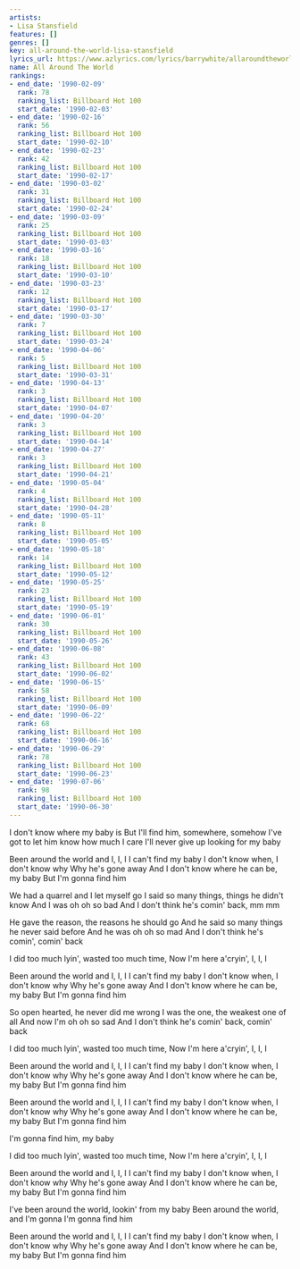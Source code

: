 ```yaml
---
artists:
- Lisa Stansfield
features: []
genres: []
key: all-around-the-world-lisa-stansfield
lyrics_url: https://www.azlyrics.com/lyrics/barrywhite/allaroundtheworld.html
name: All Around The World
rankings:
- end_date: '1990-02-09'
  rank: 78
  ranking_list: Billboard Hot 100
  start_date: '1990-02-03'
- end_date: '1990-02-16'
  rank: 56
  ranking_list: Billboard Hot 100
  start_date: '1990-02-10'
- end_date: '1990-02-23'
  rank: 42
  ranking_list: Billboard Hot 100
  start_date: '1990-02-17'
- end_date: '1990-03-02'
  rank: 31
  ranking_list: Billboard Hot 100
  start_date: '1990-02-24'
- end_date: '1990-03-09'
  rank: 25
  ranking_list: Billboard Hot 100
  start_date: '1990-03-03'
- end_date: '1990-03-16'
  rank: 18
  ranking_list: Billboard Hot 100
  start_date: '1990-03-10'
- end_date: '1990-03-23'
  rank: 12
  ranking_list: Billboard Hot 100
  start_date: '1990-03-17'
- end_date: '1990-03-30'
  rank: 7
  ranking_list: Billboard Hot 100
  start_date: '1990-03-24'
- end_date: '1990-04-06'
  rank: 5
  ranking_list: Billboard Hot 100
  start_date: '1990-03-31'
- end_date: '1990-04-13'
  rank: 3
  ranking_list: Billboard Hot 100
  start_date: '1990-04-07'
- end_date: '1990-04-20'
  rank: 3
  ranking_list: Billboard Hot 100
  start_date: '1990-04-14'
- end_date: '1990-04-27'
  rank: 3
  ranking_list: Billboard Hot 100
  start_date: '1990-04-21'
- end_date: '1990-05-04'
  rank: 4
  ranking_list: Billboard Hot 100
  start_date: '1990-04-28'
- end_date: '1990-05-11'
  rank: 8
  ranking_list: Billboard Hot 100
  start_date: '1990-05-05'
- end_date: '1990-05-18'
  rank: 14
  ranking_list: Billboard Hot 100
  start_date: '1990-05-12'
- end_date: '1990-05-25'
  rank: 23
  ranking_list: Billboard Hot 100
  start_date: '1990-05-19'
- end_date: '1990-06-01'
  rank: 30
  ranking_list: Billboard Hot 100
  start_date: '1990-05-26'
- end_date: '1990-06-08'
  rank: 43
  ranking_list: Billboard Hot 100
  start_date: '1990-06-02'
- end_date: '1990-06-15'
  rank: 58
  ranking_list: Billboard Hot 100
  start_date: '1990-06-09'
- end_date: '1990-06-22'
  rank: 68
  ranking_list: Billboard Hot 100
  start_date: '1990-06-16'
- end_date: '1990-06-29'
  rank: 78
  ranking_list: Billboard Hot 100
  start_date: '1990-06-23'
- end_date: '1990-07-06'
  rank: 98
  ranking_list: Billboard Hot 100
  start_date: '1990-06-30'
---
```


I don't know where my baby is
But I'll find him, somewhere, somehow
I've got to let him know how much I care
I'll never give up looking for my baby

Been around the world and I, I, I
I can't find my baby
I don't know when, I don't know why
Why he's gone away
And I don't know where he can be, my baby
But I'm gonna find him

We had a quarrel and I let myself go
I said so many things, things he didn't know
And I was oh oh so bad
And I don't think he's comin' back, mm mm

He gave the reason, the reasons he should go
And he said so many things he never said before
And he was oh oh so mad
And I don't think he's comin', comin' back

I did too much lyin', wasted too much time,
Now I'm here a'cryin', I, I, I

Been around the world and I, I, I
I can't find my baby
I don't know when, I don't know why
Why he's gone away
And I don't know where he can be, my baby
But I'm gonna find him

So open hearted, he never did me wrong
I was the one, the weakest one of all
And now I'm oh oh so sad
And I don't think he's comin' back, comin' back

I did too much lyin', wasted too much time,
Now I'm here a'cryin', I, I, I

Been around the world and I, I, I
I can't find my baby
I don't know when, I don't know why
Why he's gone away
And I don't know where he can be, my baby
But I'm gonna find him

Been around the world and I, I, I
I can't find my baby
I don't know when, I don't know why
Why he's gone away
And I don't know where he can be, my baby
But I'm gonna find him

I'm gonna find him, my baby

I did too much lyin', wasted too much time,
Now I'm here a'cryin', I, I, I

Been around the world and I, I, I
I can't find my baby
I don't know when, I don't know why
Why he's gone away
And I don't know where he can be, my baby
But I'm gonna find him

I've been around the world, lookin' from my baby
Been around the world, and I'm gonna
I'm gonna find him

Been around the world and I, I, I
I can't find my baby
I don't know when, I don't know why
Why he's gone away
And I don't know where he can be, my baby
But I'm gonna find him



